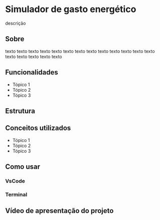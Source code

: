 # Simulador de gasto energético
descrição

## Sobre
texto texto texto texto texto texto texto texto texto texto texto texto texto texto texto texto texto texto

## Funcionalidades
- Tópico 1
- Tópico 2
- Tópico 3

## Estrutura

## Conceitos utilizados
- Tópico 1
- Tópico 2
- Tópico 3

## Como usar

### VsCode
### Terminal

## Vídeo de apresentação do projeto
